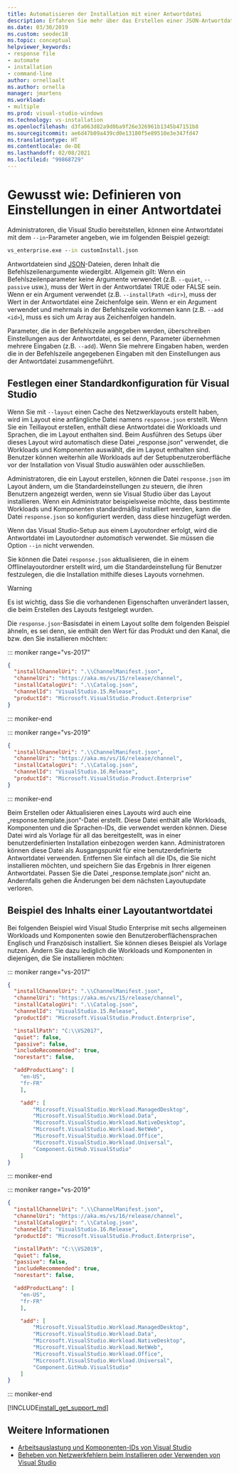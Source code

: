 ```yaml
---
title: Automatisieren der Installation mit einer Antwortdatei
description: Erfahren Sie mehr über das Erstellen einer JSON-Antwortdatei, mit der Sie Ihre Visual Studio-Installation automatisieren können.
ms.date: 03/30/2019
ms.custom: seodec18
ms.topic: conceptual
helpviewer_keywords:
- response file
- automate
- installation
- command-line
author: ornellaalt
ms.author: ornella
manager: jmartens
ms.workload:
- multiple
ms.prod: visual-studio-windows
ms.technology: vs-installation
ms.openlocfilehash: d3fa063d82a9d0ba9f26e326961b1345b47151b8
ms.sourcegitcommit: ae6d47b09a439cd0e13180f5e89510e3e347fd47
ms.translationtype: HT
ms.contentlocale: de-DE
ms.lasthandoff: 02/08/2021
ms.locfileid: "99868729"
---
```

# <a name="how-to-define-settings-in-a-response-file"></a>Gewusst wie: Definieren von Einstellungen in einer Antwortdatei

Administratoren, die Visual Studio bereitstellen, können eine Antwortdatei mit dem `--in`-Parameter angeben, wie im folgenden Beispiel gezeigt:

```cmd
vs_enterprise.exe --in customInstall.json
```

Antwortdateien sind [JSON](http://json-schema.org/)-Dateien, deren Inhalt die Befehlszeilenargumente wiedergibt.  Allgemein gilt: Wenn ein Befehlszeilenparameter keine Argumente verwendet (z.B. `--quiet`, `--passive` usw.), muss der Wert in der Antwortdatei TRUE oder FALSE sein.  Wenn er ein Argument verwendet (z.B. `--installPath <dir>`), muss der Wert in der Antwortdatei eine Zeichenfolge sein.  Wenn er ein Argument verwendet und mehrmals in der Befehlszeile vorkommen kann (z.B. `--add <id>`), muss es sich um Array aus Zeichenfolgen handeln.

Parameter, die in der Befehlszeile angegeben werden, überschreiben Einstellungen aus der Antwortdatei, es sei denn, Parameter übernehmen mehrere Eingaben (z.B. `--add`). Wenn Sie mehrere Eingaben haben, werden die in der Befehlszeile angegebenen Eingaben mit den Einstellungen aus der Antwortdatei zusammengeführt.

## <a name="setting-a-default-configuration-for-visual-studio"></a>Festlegen einer Standardkonfiguration für Visual Studio

Wenn Sie mit `--layout` einen Cache des Netzwerklayouts erstellt haben, wird im Layout eine anfängliche Datei namens `response.json` erstellt. Wenn Sie ein Teillayout erstellen, enthält diese Antwortdatei die Workloads und Sprachen, die im Layout enthalten sind.  Beim Ausführen des Setups über dieses Layout wird automatisch diese Datei „response.json“ verwendet, die Workloads und Komponenten auswählt, die im Layout enthalten sind.  Benutzer können weiterhin alle Workloads auf der Setupbenutzeroberfläche vor der Installation von Visual Studio auswählen oder ausschließen.

Administratoren, die ein Layout erstellen, können die Datei `response.json` im Layout ändern, um die Standardeinstellungen zu steuern, die ihren Benutzern angezeigt werden, wenn sie Visual Studio über das Layout installieren.  Wenn ein Administrator beispielsweise möchte, dass bestimmte Workloads und Komponenten standardmäßig installiert werden, kann die Datei `response.json` so konfiguriert werden, dass diese hinzugefügt werden.

Wenn das Visual Studio-Setup aus einem Layoutordner erfolgt, wird die Antwortdatei im Layoutordner _automatisch_ verwendet.  Sie müssen die Option `--in` nicht verwenden.

Sie können die Datei `response.json` aktualisieren, die in einem Offlinelayoutordner erstellt wird, um die Standardeinstellung für Benutzer festzulegen, die die Installation mithilfe dieses Layouts vornehmen.

> [!WARNING]
> Es ist wichtig, dass Sie die vorhandenen Eigenschaften unverändert lassen, die beim Erstellen des Layouts festgelegt wurden.

Die `response.json`-Basisdatei in einem Layout sollte dem folgenden Beispiel ähneln, es sei denn, sie enthält den Wert für das Produkt und den Kanal, die bzw. den Sie installieren möchten:

::: moniker range="vs-2017"

```json
{
  "installChannelUri": ".\\ChannelManifest.json",
  "channelUri": "https://aka.ms/vs/15/release/channel",
  "installCatalogUri": ".\\Catalog.json",
  "channelId": "VisualStudio.15.Release",
  "productId": "Microsoft.VisualStudio.Product.Enterprise"
}
```

::: moniker-end

::: moniker range="vs-2019"

```json
{
  "installChannelUri": ".\\ChannelManifest.json",
  "channelUri": "https://aka.ms/vs/16/release/channel",
  "installCatalogUri": ".\\Catalog.json",
  "channelId": "VisualStudio.16.Release",
  "productId": "Microsoft.VisualStudio.Product.Enterprise"
}
```

::: moniker-end

Beim Erstellen oder Aktualisieren eines Layouts wird auch eine „response.template.json“-Datei erstellt.  Diese Datei enthält alle Workloads, Komponenten und die Sprachen-IDs, die verwendet werden können.  Diese Datei wird als Vorlage für all das bereitgestellt, was in einer benutzerdefinierten Installation einbezogen werden kann.  Administratoren können diese Datei als Ausgangspunkt für eine benutzerdefinierte Antwortdatei verwenden.  Entfernen Sie einfach all die IDs, die Sie nicht installieren möchten, und speichern Sie das Ergebnis in Ihrer eigenen Antwortdatei.  Passen Sie die Datei „response.template.json“ nicht an. Andernfalls gehen die Änderungen bei dem nächsten Layoutupdate verloren.

## <a name="example-layout-response-file-content"></a>Beispiel des Inhalts einer Layoutantwortdatei

Bei folgenden Beispiel wird Visual Studio Enterprise mit sechs allgemeinen Workloads und Komponenten sowie den Benutzeroberflächensprachen Englisch und Französisch installiert. Sie können dieses Beispiel als Vorlage nutzen. Ändern Sie dazu lediglich die Workloads und Komponenten in diejenigen, die Sie installieren möchten:

::: moniker range="vs-2017"

```json
{
  "installChannelUri": ".\\ChannelManifest.json",
  "channelUri": "https://aka.ms/vs/15/release/channel",
  "installCatalogUri": ".\\Catalog.json",
  "channelId": "VisualStudio.15.Release",
  "productId": "Microsoft.VisualStudio.Product.Enterprise",

  "installPath": "C:\\VS2017",
  "quiet": false,
  "passive": false,
  "includeRecommended": true,
  "norestart": false,

  "addProductLang": [
    "en-US",
    "fr-FR"
    ],

    "add": [
        "Microsoft.VisualStudio.Workload.ManagedDesktop",
        "Microsoft.VisualStudio.Workload.Data",
        "Microsoft.VisualStudio.Workload.NativeDesktop",
        "Microsoft.VisualStudio.Workload.NetWeb",
        "Microsoft.VisualStudio.Workload.Office",
        "Microsoft.VisualStudio.Workload.Universal",
        "Component.GitHub.VisualStudio"
    ]
}
```

::: moniker-end

::: moniker range="vs-2019"

```json
{
  "installChannelUri": ".\\ChannelManifest.json",
  "channelUri": "https://aka.ms/vs/16/release/channel",
  "installCatalogUri": ".\\Catalog.json",
  "channelId": "VisualStudio.16.Release",
  "productId": "Microsoft.VisualStudio.Product.Enterprise",

  "installPath": "C:\\VS2019",
  "quiet": false,
  "passive": false,
  "includeRecommended": true,
  "norestart": false,

  "addProductLang": [
    "en-US",
    "fr-FR"
    ],

    "add": [
        "Microsoft.VisualStudio.Workload.ManagedDesktop",
        "Microsoft.VisualStudio.Workload.Data",
        "Microsoft.VisualStudio.Workload.NativeDesktop",
        "Microsoft.VisualStudio.Workload.NetWeb",
        "Microsoft.VisualStudio.Workload.Office",
        "Microsoft.VisualStudio.Workload.Universal",
        "Component.GitHub.VisualStudio"
    ]
}
```

::: moniker-end

[!INCLUDE[install_get_support_md](includes/install_get_support_md.md)]

## <a name="see-also"></a>Weitere Informationen

* [Arbeitsauslastung und Komponenten-IDs von Visual Studio](workload-and-component-ids.md)
* [Beheben von Netzwerkfehlern beim Installieren oder Verwenden von Visual Studio](troubleshooting-network-related-errors-in-visual-studio.md)
